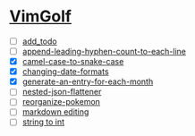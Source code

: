 # [VimGolf](https://www.vimgolf.com/)
- [ ] [add_todo](./add_todo)
- [ ] [append-leading-hyphen-count-to-each-line](./append-leading-hyphen-count-to-each-line)
- [x] [camel-case-to-snake-case](./camel-case-to-snake-case)
- [x] [changing-date-formats](./changing-date-formats)
- [x] [generate-an-entry-for-each-month](./generate-an-entry-for-each-month)
- [ ] [nested-json-flattener](./nested-json-flattener)
- [ ] [reorganize-pokemon](./reorganize-pokemon)
- [ ] [markdown editing](./markdown-editing)
- [ ] [string to int](./string-to-int/)
